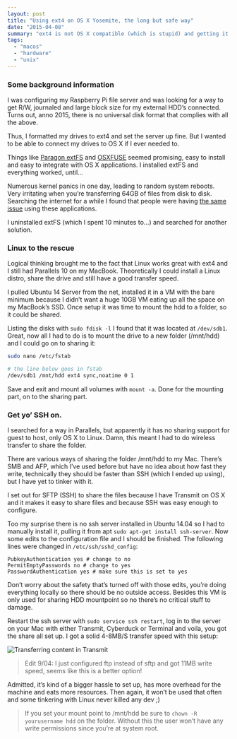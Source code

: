 ```yaml
---
layout: post
title: "Using ext4 on OS X Yosemite, the long but safe way"
date: "2015-04-08"
summary: "ext4 is not OS X compatible (which is stupid) and getting it to work is a big hassle. There are tools but their unsafe. Luckily I found a safer way."
tags:
  - "macos"
  - "hardware"
  - "unix"
---
```


### Some background information

I was configuring my Raspberry Pi file server and was looking for a way to get R/W, journaled and large block size for my external HDD’s connected.
Turns out, anno 2015, there is no universal disk format that complies with all the above.

Thus, I formatted my drives to ext4 and set the server up fine. But I wanted to be able to connect my drives to OS X if I ever needed to.

Things like [Paragon extFS](https://www.paragon-software.com/nl/home/extfs-mac/) and [OSXFUSE](https://osxfuse.github.io/) seemed promising, easy to install and easy to integrate with OS X applications.
I installed extFS and everything worked, until…

Numerous kernel panics in one day, leading to random system reboots. Very irritating when you’re transferring 64GB of files from disk to disk.
Searching the internet for a while I found that people were having [the same issue](https://apple.stackexchange.com/questions/29842/how-can-i-mount-an-ext4-file-system-on-os-x) using these applications.

I uninstalled extFS (which I spent 10 minutes to…) and searched for another solution.

### Linux to the rescue

Logical thinking brought me to the fact that Linux works great with ext4 and I still had Parallels 10 on my MacBook.
Theoretically I could install a Linux distro, share the drive and still have a good transfer speed.

I pulled Ubuntu 14 Server from the net, installed it in a VM with the bare minimum because I didn’t want a huge 10GB VM eating up all the space on my MacBook’s SSD.
Once setup it was time to mount the hdd to a folder, so it could be shared.

Listing the disks with `sudo fdisk -l` I found that it was located at `/dev/sdb1`. Great, now all I had to do is to mount the drive to a new folder (/mnt/hdd) and I could go on to sharing it:

```bash
sudo nano /etc/fstab

# the line below goes in fstab
/dev/sdb1 /mnt/hdd ext4 sync,noatime 0 1
```

Save and exit and mount all volumes with `mount -a`. Done for the mounting part, on to the sharing part.

### Get yo’ SSH on.

I searched for a way in Parallels, but apparently it has no sharing support for guest to host, only OS X to Linux. Damn, this meant I had to do wireless transfer to share the folder.

There are various ways of sharing the folder /mnt/hdd to my Mac.
There’s SMB and AFP, which I’ve used before but have no idea about how fast they write, technically they should be faster than SSH (which I ended up using), but I have yet to tinker with it.

I set out for SFTP (SSH) to share the files because I have Transmit on OS X and it makes it easy to share files and because SSH was easy enough to configure.

Too my surprise there is no ssh server installed in Ubuntu 14.04 so I had to manually install it, pulling it from apt `sudo apt-get install ssh-server`.
Now some edits to the configuration file and I should be finished. The following lines were changed in `/etc/ssh/sshd_config`:

```console
PubkeyAuthentication yes # change to no
PermitEmptyPasswords no # change to yes
PasswordAuthentication yes # make sure this is set to yes
```

Don’t worry about the safety that’s turned off with those edits, you’re doing everything locally so there should be no outside access. Besides this VM is only used for sharing HDD mountpoint so no there’s no critical stuff to damage.

Restart the ssh server with `sudo service ssh restart`, log in to the server on your Mac with either Transmit, Cyberduck or Terminal and voila, you got the share all set up.
I got a solid 4-8MB/S transfer speed with this setup:

![Transferring content in Transmit](https://imgur.com/sVLbx3r.png)

> Edit 9/04: I just configured ftp instead of sftp and got 11MB write speed, seems like this is a better option!

Admitted, it’s kind of a bigger hassle to set up, has more overhead for the machine and eats more resources.
Then again, it won’t be used that often and some tinkering with Linux never killed any dev ;)

> If you set your mount point to /mnt/hdd be sure to `chown -R yourusername hdd` on the folder. Without this the user won’t have any write permissions since you’re at system root.

